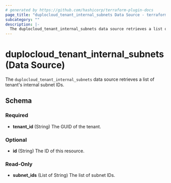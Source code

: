 ```yaml
---
# generated by https://github.com/hashicorp/terraform-plugin-docs
page_title: "duplocloud_tenant_internal_subnets Data Source - terraform-provider-duplocloud"
subcategory: ""
description: |-
  The duplocloud_tenant_internal_subnets data source retrieves a list of tenant's internal subnet IDs.
---
```


# duplocloud_tenant_internal_subnets (Data Source)

The `duplocloud_tenant_internal_subnets` data source retrieves a list of tenant's internal subnet IDs.



<!-- schema generated by tfplugindocs -->
## Schema

### Required

- **tenant_id** (String) The GUID of the tenant.

### Optional

- **id** (String) The ID of this resource.

### Read-Only

- **subnet_ids** (List of String) The list of subnet IDs.


